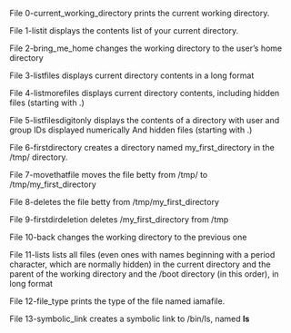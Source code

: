 File 0-current_working_directory prints the current working directory.

File 1-listit displays the contents list of your current directory.

File 2-bring_me_home changes the working directory to the user’s home directory

File 3-listfiles displays current directory contents in a long format

File 4-listmorefiles displays current directory contents, including hidden files (starting with .)

File 5-listfilesdigitonly displays the contents of a directory with user and group IDs displayed numerically
And hidden files (starting with .)

File 6-firstdirectory creates a directory named my_first_directory in the /tmp/ directory.

File 7-movethatfile moves the file betty from /tmp/ to /tmp/my_first_directory

File 8-deletes the file betty from /tmp/my_first_directory

File 9-firstdirdeletion deletes /my_first_directory from /tmp 

File 10-back changes the working directory to the previous one

File 11-lists lists all files (even ones with names beginning with a period character, which are normally hidden) in the current directory and the parent of the working directory and the /boot directory (in this order), in long format

File 12-file_type prints the type of the file named iamafile.

File 13-symbolic_link creates a symbolic link to /bin/ls, named __ls__
